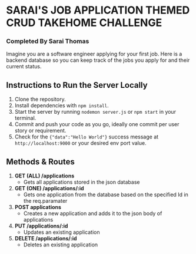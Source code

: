 # SARAI'S JOB APPLICATION THEMED CRUD TAKEHOME CHALLENGE

### Completed By Sarai Thomas

Imagine you are a software engineer applying for your first job. Here is a backend database so you can keep track of the jobs you apply for and their current status.

## <a id="instructions-to-run-server-locally"></a>Instructions to Run the Server Locally
1. Clone the repository.
1. Install dependencies with `npm install`.
1. Start the server by running `nodemon server.js` or `npm start` in your terminal.
1. Commit and push your code as you go, ideally one commit per user story or requirement.
1. Check for the `{"data":"Hello World"}` success message at `http://localhost:9000` or your desired env port value.


## <a id="methods-routes"></a>Methods & Routes
1. **GET (ALL) /applications**
    - Gets all applications stored in the json database
2. **GET (ONE) /applications/:id**
    - Gets one application from the database based on the specified Id in the req.paramater
3. **POST applications**
    - Creates a new application and adds it to the json body of applications
4. **PUT /applications/:id**
    - Updates an existing application
5. **DELETE /applications/:id**
    - Deletes an existing application
